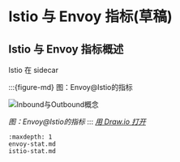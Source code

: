 # Istio 与 Envoy 指标(草稿)

## Istio 与 Envoy 指标概述

Istio 在 sidecar

:::{figure-md} 图：Envoy@Istio的指标

<img src="/ch2-envoy/envoy@istio-metrics/index.assets/envoy@istio-metrics.drawio.svg" alt="Inbound与Outbound概念">

*图：Envoy@Istio的指标*
:::
*[用 Draw.io 打开](https://app.diagrams.net/#Uhttps%3A%2F%2Fistio-insider.mygraphql.com%2Fzh_CN%2Flatest%2F_images%2Fenvoy@istio-metrics.drawio.svg)*


```{toctree}
:maxdepth: 1
envoy-stat.md
istio-stat.md
```
